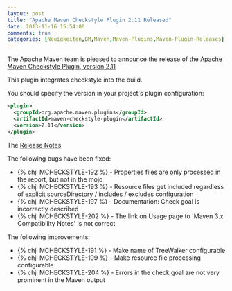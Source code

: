 ```yaml
---
layout: post
title: "Apache Maven Checkstyle Plugin 2.11 Released"
date: 2013-11-16 15:54:00
comments: true
categories: [Neuigkeiten,BM,Maven,Maven-Plugins,Maven-Plugin-Releases]
---
```


The Apache Maven team is pleased to announce the release of the 
[Apache Maven Checkstyle Plugin, version 2.11](http://maven.apache.org/plugins/maven-checkstyle-plugin/)

This plugin integrates checkstyle into the build.

You should specify the version in your project's plugin configuration:

``` xml
<plugin>
  <groupId>org.apache.maven.plugins</groupId>
  <artifactId>maven-checkstyle-plugin</artifactId>
  <version>2.11</version>
</plugin>
```

The [Release Notes](http://jira.codehaus.org/secure/ReleaseNote.jspa?projectId=11127&version=19110)

<!-- more -->

The following bugs have been fixed:

* {% chjl MCHECKSTYLE-192 %} - Properties files are only processed in the report, but not in the mojo
* {% chjl MCHECKSTYLE-193 %} - Resource files get included regardless of explicit sourceDirectory / includes / excludes configuration
* {% chjl MCHECKSTYLE-197 %} - Documentation: Check goal is incorrectly described
* {% chjl MCHECKSTYLE-202 %} - The link on Usage page to 'Maven 3.x Compatibility Notes' is not correct


The following improvements:

* {% chjl MCHECKSTYLE-191 %} - Make name of TreeWalker configurable
* {% chjl MCHECKSTYLE-199 %} - Make resource file processing configurable
* {% chjl MCHECKSTYLE-204 %} - Errors in the check goal are not very prominent in the Maven output


